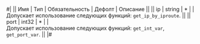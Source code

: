 
#|
|| Имя | Тип | Обязательность | Дефолт | Описание ||
|| ip | string | * |  |   
Допускает использование следующих функций: `get_ip_by_iproute`. ||
|| port | int32 | * |  |   
Допускает использование следующих функций: `get_int_var`, `get_port_var`. ||
|#
